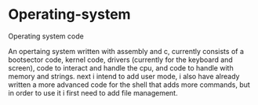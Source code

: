 # Operating-system
Operating system code

An opertaing system written with assembly and c, currently consists of a bootsector code, kernel code, drivers (currently for the keyboard and screen), code to interact and handle the cpu, and code to handle with memory and strings.
next i intend to add user mode, i also have already written a more advanced code for the shell that adds more commands, but in order to use it i first need to add file management.
